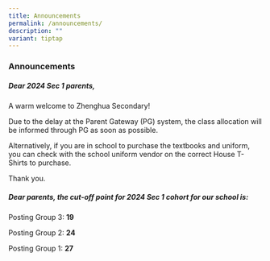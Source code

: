 ```yaml
---
title: Announcements
permalink: /announcements/
description: ""
variant: tiptap
---
```

<h3>Announcements</h3>
<h5>Dear 2024 Sec 1 parents,</h5>
<p>A warm welcome to Zhenghua Secondary!</p>
<p>Due to the delay at the Parent Gateway (PG) system, the class allocation
will be informed through PG as soon as possible.</p>
<p>Alternatively, if you are in school to purchase the textbooks and uniform,
you can check with the school uniform vendor on the correct House T-Shirts
to purchase.</p>
<p>Thank you.</p>
<h5>Dear parents, the cut-off point for 2024 Sec 1 cohort for our school is:</h5>
<p>Posting Group 3: <strong>19</strong>
</p>
<p>Posting Group 2: <strong>24</strong>
</p>
<p>Posting Group 1: <strong>27</strong>
</p>
<p></p>